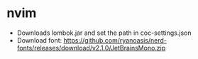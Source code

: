 # nvim

 - Downloads lombok.jar and set the path in coc-settings.json
 - Download font: https://github.com/ryanoasis/nerd-fonts/releases/download/v2.1.0/JetBrainsMono.zip
